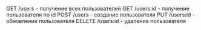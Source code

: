 GET /users - получение всех пользователей
GET /users:id - получение пользователя по id
POST /users - создание пользователя
PUT /users:id - обновление пользователя
DELETE /users:id - удаление пользователя
